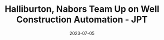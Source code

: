 ---
category:
- .nan
date: 2023-07-05
keyword_suggestion: ubuntu install docker
post_inspiration: https://jpt.spe.org/halliburton-nabors-team-up-on-well-construction-automation
silot_terms: digital automation
title: Halliburton, Nabors Team Up on Well Construction <b>Automation</b> - JPT
---